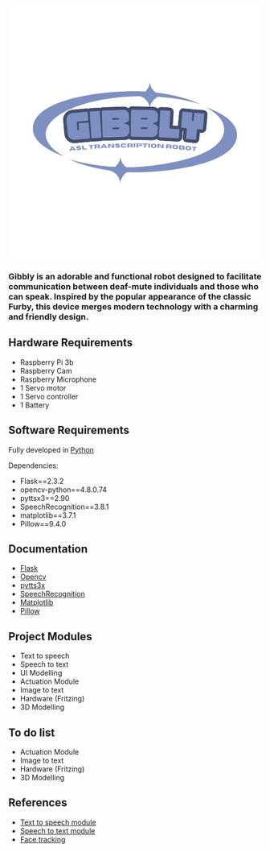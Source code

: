 <div align="center">
  <img src="images/logo.png" alt="Gibbly" >
</div>

<h3>Gibbly is an adorable and functional robot designed to facilitate communication between deaf-mute individuals and those who can speak. Inspired by the popular appearance of the classic Furby, this device merges modern technology with a charming and friendly design. </h3>

## Hardware Requirements
- Raspberry Pi 3b
- Raspberry Cam
- Raspberry Microphone
- 1 Servo motor
- 1 Servo controller
- 1 Battery

## Software Requirements
Fully developed in [Python](https://www.python.org/)

Dependencies:
- Flask==2.3.2
- opencv-python==4.8.0.74
- pyttsx3==2.90
- SpeechRecognition==3.8.1
- matplotlib==3.7.1
- Pillow==9.4.0

## Documentation
- [Flask](https://flask.palletsprojects.com/en/3.0.x/)
- [Opencv](https://opencv.org/)
- [pytts3x](https://pypi.org/project/pyttsx3/)
- [SpeechRecognition](https://pypi.org/project/SpeechRecognition/)
- [Matplotlib](https://matplotlib.org/)
- [Pillow](https://pypi.org/project/pillow/)

## Project Modules
- Text to speech
- Speech to text
- UI Modelling
- Actuation Module
- Image to text
- Hardware (Fritzing)
- 3D Modelling

## To do list
- Actuation Module
- Image to text
- Hardware (Fritzing)
- 3D Modelling

## References
- [Text to speech module](https://platform.openai.com/docs/guides/text-to-speech)
- [Speech to text module](https://platform.openai.com/docs/guides/speech-to-text/quickstart)
- [Face tracking](https://www.instructables.com/Pan-Tilt-face-tracking-with-the-raspberry-pi/)
